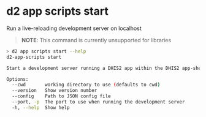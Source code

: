# d2 app scripts start

Run a live-reloading development server on localhost

> **NOTE**: This command is currently unsupported for libraries

```sh
> d2 app scripts start --help
d2-app-scripts start

Start a development server running a DHIS2 app within the DHIS2 app-shell

Options:
  --cwd       working directory to use (defaults to cwd)
  --version   Show version number                                      [boolean]
  --config    Path to JSON config file
  --port, -p  The port to use when running the development server       [number]
  -h, --help  Show help                                                [boolean]
```
